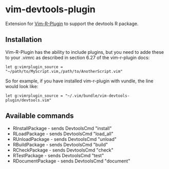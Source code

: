 # vim-devtools-plugin

Extension for [Vim-R-Plugin](https://github.com/jcfaria/Vim-R-plugin) to support the devtools R package.

## Installation
Vim-R-Plugin has the ability to include plugins, but you need to adde these to your .vimrc as described in section 6.27 of the vim-r-plugin docs:

``
 let g:vimrplugin_source = "~/path/to/MyScript.vim,/path/to/AnotherScript.vim"
``

So for example, if you have installed vim-r-plugin with vundle, the line would look like:

``
  let g:vimrplugin_source = "~/.vim/bundle/vim-devtools-plugin/devtools.vim"
``

## Available commands
* RInstallPackage - sends DevtoolsCmd "install"
* RLoadPackage - sends DevtoolsCmd "load_all"
* RUnloadPackage -  sends DevtoolsCmd "unload"
* RBuildPackage - sends DevtoolsCmd "build"
* RCheckPackage - sends DevtoolsCmd "check"
* RTestPackage - sends DevtoolsCmd "test"
* RDocumentPackage - sends DevtoolsCmd "document"
